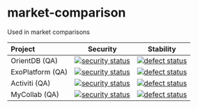# market-comparison
Used in market comparisons

| Project          | Security      | Stability  |
|:---------------- | ------------- | ---------- |
| OrientDB (QA)    | [![security status](https://qa.meterian.com/badge/gh/orientechnologies/orientdb/security)](https://qa.meterian.com/report/gh/orientechnologies/orientdb) | [![defect status](https://qa.meterian.com/badge/gh/orientechnologies/orientdb/stability)](https://qa.meterian.com/report/gh/orientechnologies/orientdb) |
| ExoPlatform (QA) | [![security status](https://qa.meterian.com/badge/gh/exoplatform/platform/security?branch=stable%2F5.0.x)](https://qa.meterian.com/report/gh/exoplatform/platform?branch=stable%2F5.0.x) | [![defect status](https://qa.meterian.com/badge/gh/exoplatform/platform/stability?branch=stable%2F5.0.x)](https://qa.meterian.com/report/gh/exoplatform/platform?branch=stable%2F5.0.x) |
| Activiti (QA)    | [![security status](https://qa.meterian.com/badge/gh/Activiti/Activiti/security)](https://qa.meterian.com/report/gh/Activiti/Activiti) | [![defect status](https://qa.meterian.com/badge/gh/Activiti/Activiti/stability)](https://qa.meterian.com/report/gh/Activiti/Activiti) |
| MyCollab (QA)    | [![security status](https://qa.meterian.com/badge/gh/MyCollab/mycollab/security)](https://qa.meterian.com/report/gh/MyCollab/mycollab) | [![defect status](https://qa.meterian.com/badge/gh/MyCollab/mycollab/stability)](https://qa.meterian.com/report/gh/MyCollab/mycollab) 
